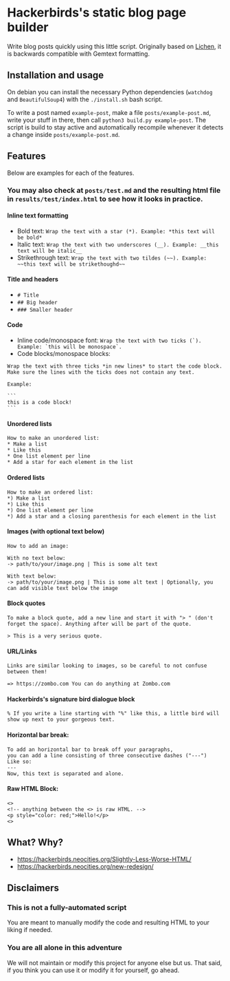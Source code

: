 # Hackerbirds's static blog page builder

Write blog posts quickly using this little script. Originally based on [Lichen](https://lichen.sensorstation.co/), it is backwards compatible with Gemtext formatting.

## Installation and usage

On debian you can install the necessary Python dependencies (`watchdog` and `BeautifulSoup4`) with the `./install.sh` bash script.

To write a post named `example-post`, make a file `posts/example-post.md`, write your stuff in there, then call `python3 build.py example-post`. The script is build to stay active and automatically recompile whenever it detects a change inside `posts/example-post.md`.

## Features

Below are examples for each of the features. 

### You may also check at `posts/test.md` and the resulting html file in `results/test/index.html` to see how it looks in practice.

#### Inline text formatting
* Bold text: `Wrap the text with a star (*). Example: *this text will be bold*`
* Italic text: `Wrap the text with two underscores (__). Example: __this text will be italic__`
* Strikethrough text: `Wrap the text with two tildes (~~). Example: ~~this text will be strikethoughd~~`

#### Title and headers

* `# Title`
* `## Big header`
* `### Smaller header`

#### Code

* Inline code/monospace font: ````Wrap the text with two ticks (`). Example: `this will be monospace`.````
* Code blocks/monospace blocks:
````
Wrap the text with three ticks *in new lines* to start the code block.
Make sure the lines with the ticks does not contain any text.

Example:

```
this is a code block!
```
````

#### Unordered lists

````
How to make an unordered list:
* Make a list
* Like this
* One list element per line
* Add a star for each element in the list
````

#### Ordered lists

````
How to make an ordered list:
*) Make a list
*) Like this
*) One list element per line
*) Add a star and a closing parenthesis for each element in the list
````

#### Images (with optional text below)
````
How to add an image:

With no text below:
-> path/to/your/image.png | This is some alt text

With text below:
-> path/to/your/image.png | This is some alt text | Optionally, you can add visible text below the image
````

#### Block quotes
````
To make a block quote, add a new line and start it with "> " (don't forget the space). Anything after will be part of the quote.

> This is a very serious quote.
````

#### URL/Links

````
Links are similar looking to images, so be careful to not confuse between them!

=> https://zombo.com You can do anything at Zombo.com
````

#### Hackerbirds's signature bird dialogue block

````
% If you write a line starting with "%" like this, a little bird will show up next to your gorgeous text.
````

#### Horizontal bar break:
````
To add an horizontal bar to break off your paragraphs,
you can add a line consisting of three consecutive dashes ("---")
Like so:
---
Now, this text is separated and alone.
````

#### Raw HTML Block:

````
<>
<!-- anything between the <> is raw HTML. -->
<p style="color: red;">Hello!</p>
<>
````

## What? Why?

* https://hackerbirds.neocities.org/Slightly-Less-Worse-HTML/
* https://hackerbirds.neocities.org/new-redesign/

## Disclaimers

### This is not a fully-automated script

You are meant to manually modify the code and resulting HTML to your liking if needed.

### You are all alone in this adventure

We will not maintain or modify this project for anyone else but us. That said, if you think you can use it or modify it for yourself, go ahead.
